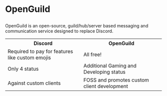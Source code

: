 # <p style="align: center">OpenGuild</p>
OpenGuild is an open-source, guild/hub/server based messaging and communication service designed to replace Discord.

<table>
<tr>
  <th>
    Discord
  </th>
  <th>
    OpenGuild
  </th>
</tr>
  <tr>
  <td>
    Required to pay for features like custom emojis
  </td>
    <td>
    All free!
  </td>
</tr>
  <tr>
  <td>
    Only 4 status
  </td>
    <td>
    Additional Gaming and Developing status
  </td>
</tr>
    <tr>
  <td>
   Against custom clients
  </td>
    <td>
    FOSS and promotes custom client development
  </td>
</tr>
</table>

